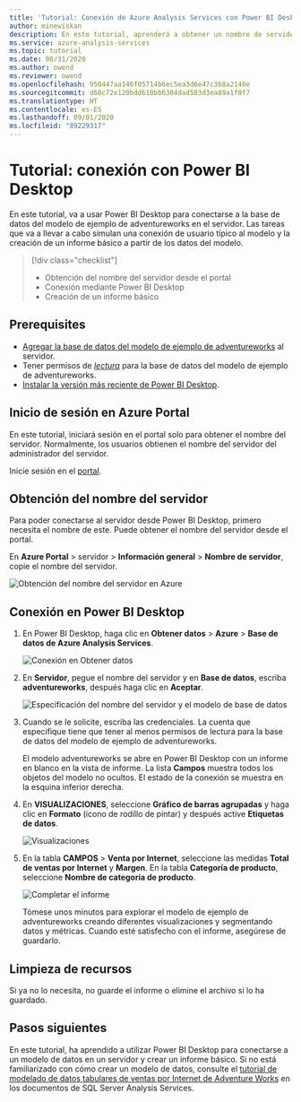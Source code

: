 ```yaml
---
title: 'Tutorial: Conexión de Azure Analysis Services con Power BI Desktop | Microsoft Docs'
author: minewiskan
description: En este tutorial, aprenderá a obtener un nombre de servidor de Analysis Services desde Azure Portal y luego conectarse al servidor mediante Power BI Desktop.
ms.service: azure-analysis-services
ms.topic: tutorial
ms.date: 08/31/2020
ms.author: owend
ms.reviewer: owend
ms.openlocfilehash: 950447aa146f05714b6ec5ea3d6e47c368a2140e
ms.sourcegitcommit: d68c72e120bdd610bb6304dad503d3ea89a1f0f7
ms.translationtype: HT
ms.contentlocale: es-ES
ms.lasthandoff: 09/01/2020
ms.locfileid: "89229317"
---
```

# <a name="tutorial-connect-with-power-bi-desktop"></a>Tutorial: conexión con Power BI Desktop

En este tutorial, va a usar Power BI Desktop para conectarse a la base de datos del modelo de ejemplo de adventureworks en el servidor. Las tareas que va a llevar a cabo simulan una conexión de usuario típico al modelo y la creación de un informe básico a partir de los datos del modelo.

> [!div class="checklist"]
> * Obtención del nombre del servidor desde el portal
> * Conexión mediante Power BI Desktop
> * Creación de un informe básico

## <a name="prerequisites"></a>Prerequisites

- [Agregar la base de datos del modelo de ejemplo de adventureworks](../analysis-services-create-sample-model.md) al servidor.
- Tener permisos de [*lectura*](../analysis-services-server-admins.md) para la base de datos del modelo de ejemplo de adventureworks.
- [Instalar la versión más reciente de Power BI Desktop](https://powerbi.microsoft.com/desktop).

## <a name="sign-in-to-the-azure-portal"></a>Inicio de sesión en Azure Portal
En este tutorial, iniciará sesión en el portal solo para obtener el nombre del servidor. Normalmente, los usuarios obtienen el nombre del servidor del administrador del servidor.

Inicie sesión en el [portal](https://portal.azure.com/).

## <a name="get-server-name"></a>Obtención del nombre del servidor
Para poder conectarse al servidor desde Power BI Desktop, primero necesita el nombre de este. Puede obtener el nombre del servidor desde el portal.

En **Azure Portal** > servidor > **Información general** > **Nombre de servidor**, copie el nombre del servidor.
   
   ![Obtención del nombre del servidor en Azure](./media/analysis-services-tutorial-pbid/aas-copy-server-name.png)

## <a name="connect-in-power-bi-desktop"></a>Conexión en Power BI Desktop

1. En Power BI Desktop, haga clic en **Obtener datos** > **Azure** > **Base de datos de Azure Analysis Services**.

   ![Conexión en Obtener datos](./media/analysis-services-tutorial-pbid/aas-pbid-connect-aasserver.png)

2. En **Servidor**, pegue el nombre del servidor y en **Base de datos**, escriba **adventureworks**, después haga clic en **Aceptar**.

   ![Especificación del nombre del servidor y el modelo de base de datos](./media/analysis-services-tutorial-pbid/aas-pbid-connect-aas-servername.png)

3. Cuando se le solicite, escriba las credenciales. La cuenta que especifique tiene que tener al menos permisos de lectura para la base de datos del modelo de ejemplo de adventureworks.

    El modelo adventureworks se abre en Power BI Desktop con un informe en blanco en la vista de informe. La lista **Campos** muestra todos los objetos del modelo no ocultos. El estado de la conexión se muestra en la esquina inferior derecha.

4. En **VISUALIZACIONES**, seleccione **Gráfico de barras agrupadas** y haga clic en **Formato** (icono de rodillo de pintar) y después active **Etiquetas de datos**. 

   ![Visualizaciones](./media/analysis-services-tutorial-pbid/aas-pbid-visualizations-report.png)

5. En la tabla **CAMPOS** > **Venta por Internet**, seleccione las medidas **Total de ventas por Internet** y **Margen**. En la tabla **Categoría de producto**, seleccione **Nombre de categoría de producto**.

   ![Completar el informe](./media/analysis-services-tutorial-pbid/aas-pbid-complete-report.png)

    Tómese unos minutos para explorar el modelo de ejemplo de adventureworks creando diferentes visualizaciones y segmentando datos y métricas. Cuando esté satisfecho con el informe, asegúrese de guardarlo.

## <a name="clean-up-resources"></a>Limpieza de recursos

Si ya no lo necesita, no guarde el informe o elimine el archivo si lo ha guardado.

## <a name="next-steps"></a>Pasos siguientes
En este tutorial, ha aprendido a utilizar Power BI Desktop para conectarse a un modelo de datos en un servidor y crear un informe básico. Si no está familiarizado con cómo crear un modelo de datos, consulte el [tutorial de modelado de datos tabulares de ventas por Internet de Adventure Works](https://docs.microsoft.com/analysis-services/tutorial-tabular-1400/as-adventure-works-tutorial) en los documentos de SQL Server Analysis Services.